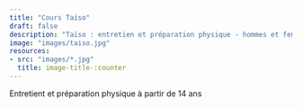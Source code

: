 ```yaml
---
title: "Cours Taïso"
draft: false
description: "Taïso : entretien et préparation physique - hommes et femmes. Pour reprendre doucement une activité physique, garder la forme ou comme préparation physique pour d'autres disciplines, nos cours de Taïso peuvent s'adapter à tous les niveaux: Cross training, Renforcement musculaire, Stretching, Cardio, Coordination, Renforcement musculaire. A partir de 14 ans."
image: "images/taiso.jpg"
resources: 
- src: "images/*.jpg"
  title: image-title-:counter
---
```


Entretient et préparation physique à partir de 14 ans


